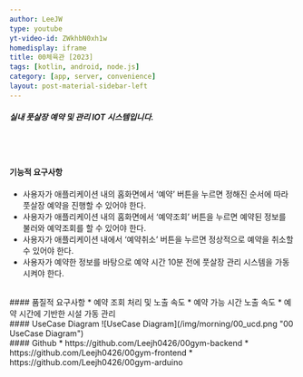 ```yaml
---
author: LeeJW
type: youtube
yt-video-id: ZWkhbN0xh1w
homedisplay: iframe
title: 00체육관 [2023]
tags: [kotlin, android, node.js]
category: [app, server, convenience]
layout: post-material-sidebar-left
---
```

##### 실내 풋살장 예약 및 관리 IOT 시스템입니다.
<br><br>
#### 기능적 요구사항
* 사용자가 애플리케이션 내의 홈화면에서 ‘예약’ 버튼을 누르면 정해진 순서에 따라 풋살장 예약을 진행할 수 있어야 한다.
* 사용자가 애플리케이션 내의 홈화면에서 ‘예약조회’ 버튼을 누르면 예약된 정보를 불러와 예약조회를 할 수 있어야 한다.
* 사용자가 애플리케이션 내에서 ‘예약취소’ 버튼을 누르면 정상적으로 예약을 취소할 수 있어야 한다.
* 사용자가 예약한 정보를 바탕으로 예약 시간 10분 전에 풋살장 관리 시스템을 가동시켜야 한다.



<br>
#### 품질적 요구사항
* 예약 조회 처리 및 노출 속도
* 예약 가능 시간 노출 속도
* 예약 시간에 기반한 시설 가동 관리


<br>
#### UseCase Diagram
![UseCase Diagram](/img/morning/00_ucd.png "00 UseCase Diagram")

<br>
#### Github
* https://github.com/Leejh0426/00gym-backend  
* https://github.com/Leejh0426/00gym-frontend
* https://github.com/Leejh0426/00gym-arduino 
